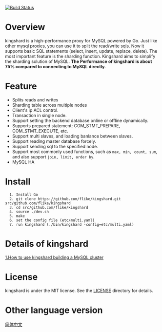 [![Build Status](https://travis-ci.org/flike/kingshard.svg?branch=master)](https://travis-ci.org/flike/kingshard)

# Overview
kingshard is a high-performance proxy for MySQL powered by Go. Just like other mysql proxies, you can use it to split the read/write sqls. Now it supports basic SQL statements (select, insert, update, replace, delete). The most important feature is the sharding function. Kingshard aims to simplify the sharding solution of MySQL. **The Performance of kingshard is about 75% compared to connecting to MySQL directly.**

# Feature
- Splits reads and writes
- Sharding table across multiple nodes
- Client's ip ACL control.
- Transaction in single node.
- Support setting the backend database online or offline dynamically.
- Supports prepared statement: COM_STMT_PREPARE, COM_STMT_EXECUTE, etc.
- Support multi slaves, and loading banlance between slaves.
- Support reading master database forcely.
- Support sending sql to the specified node.
- Support most commonly used functions, such as `max, min, count, sum`, and also support `join, limit, order by`. 
- MySQL HA

# Install
```
  1. Install Go
  2. git clone https://github.com/flike/kingshard.git src/github.com/flike/kingshard
  3. cd src/github.com/flike/kingshard
  4. source ./dev.sh
  5. make
  6. set the config file (etc/multi.yaml)
  7. run kingshard (./bin/kingshard -config=etc/multi.yaml)
```
	
# Details of kingshard

[1.How to use kingshard building a MySQL cluster](./doc/KingDoc/how_to_use_kingshard_EN.md)

# License

kingshard is under the MIT license. See the [LICENSE](./doc/License) directory for details.

# Other language version

[简体中文](README_ZH.md)
